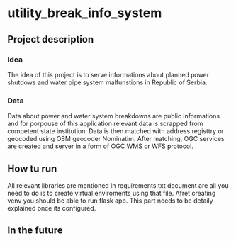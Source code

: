 # utility_break_info_system

## Project description

### Idea
The idea of this project is to serve informations about planned power shutdows and water pipe system malfunstions in Republic of Serbia. 

### Data
Data about power and water system breakdowns are public informations and for porpouse of this application relevant data is scrapped from competent state institution. 
Data is then matched with address registtry or geocoded using OSM geocoder Nominatim.
After matching, OGC services are created and server in a form of OGC WMS or WFS protocol. 

## How tu run 
All relevant libraries are mentioned in requirements.txt document are all you need to do is to create virtual enviroments using that file. 
Afret creating venv you should be able to run flask app. This part needs to be detaily explained once its configured.

## In the future
<!-- 
- Vodovod kvarovi

- Saobracaj GSP

- Radovi na putu -->